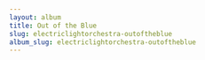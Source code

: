 ```yaml
---
layout: album
title: Out of the Blue
slug: electriclightorchestra-outoftheblue
album_slug: electriclightorchestra-outoftheblue
---
```

